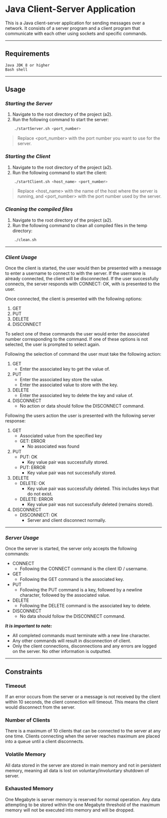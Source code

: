 # Java Client-Server Application

This is a Java client-server application for sending messages over a network. It consists of a server program and a client program that communicate with each other using sockets and specific commands.

---

## Requirements

    Java JDK 8 or higher
    Bash shell

---

## Usage

### ***Starting the Server***

1. Navigate to the root directory of the project (a2).
2. Run the following command to start the server:

```bash
    ./startServer.sh <port_number>
```

>Replace <port_number> with the port number you want to use for the server.

### ***Starting the Client***

1. Navigate to the root directory of the project (a2).
2. Run the following command to start the client:

```bash
    ./startClient.sh <host_name> <port_number>
```

>Replace <host_name> with the name of the host where the server is running, and <port_number> with the port number used by the server.

### ***Cleaning the compiled files***

1. Navigate to the root directory of the project (a2).
2. Run the following command to clean all compiled files in the temp directory:

```bash
    ./clean.sh
```
---

### ***Client Usage***

Once the client is started, the user would then be presented with a message to enter a username to connect to with the server. If the username is already connected, the client will be disconnected. If the user successfully connects, the server responds with CONNECT: OK, with is presented to the user.

Once connected, the client is presented with the following options:

1. GET
2. PUT
3. DELETE
4. DISCONNECT

To select one of these commands the user would enter the associated number corresponding to the command. If one of these options is not selected, the user is prompted to select again.

Following the selection of command the user must take the following action:

1. GET
   - Enter the associated key to get the value of.
2. PUT
   - Enter the associated key store the value.
   - Enter the associated value to store with the key.
3. DELETE
   - Enter the associated key to delete the key and value of. 
4. DISCONNECT
   - No action or data should follow the DISCONNECT command.

Following the users action the user is presented with the following server response:

1. GET
   - Associated value from the specified key
   - GET: ERROR
     - No associated was found
2. PUT
   - PUT: OK
     - Key value pair was successfully stored.
   - PUT: ERROR
     - Key value pair was not successfully stored.
3. DELETE
   - DELETE: OK
     - Key value pair was successfully deleted. This includes keys that do not exist.
   - DELETE: ERROR
     - Key value pair was not successfully deleted (remains stored).
4. DISCONNECT
   - DISCONNECT: OK
     - Server and client disconnect normally.

---

### ***Server Usage***

Once the server is started, the server only accepts the following commands:

- CONNECT
  - Following the CONNECT command is the client ID / username.
- GET
  - Following the GET command is the associated key.
- PUT
  - Following the PUT command is a key, followed by a newline character, followed by the associated value.
- DELETE
  - Following the DELETE command is the associated key to delete.
- DISCONNECT
  - No data should follow the DISCONNECT command.

***It is important to note:***
- All completed commands must terminate with a new line character.
- Any other commands will result in disconnection of client.
- Only the client connections, disconnections and any errors are logged on the server. No other information is outputted.

---

## Constraints

### Timeout
If an error occurs from the server or a message is not received by the client within 10 seconds, the client connection will timeout. This means the client would disconnect from the server.

### Number of Clients
There is a maximum of 10 clients that can be connected to the server at any one time. Clients connecting when the server reaches maximum are placed into a queue until a client disconnects.

### Volatile Memory
All data stored in the server are stored in main memory and not in persistent memory, meaning all data is lost on voluntary/involuntary shutdown of server.

### Exhausted Memory
One Megabyte is server memory is reserved for normal operation. Any data attempting to be stored within the one Megabyte threshold of the maximum memory will not be executed into memory and will be dropped. 